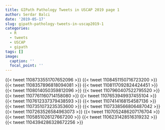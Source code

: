 ```yaml
---
title: GIPath Pathology Tweets in USCAP 2019 page 1
author: Serdar Balci
date: '2019-05-17'
slug: gipath-pathology-tweets-in-uscap2019-1
categories:
  - R
  - tweets
  - USCAP
  - gipath
tags: []
image:
  caption: ''
  focal_point: ''
---
```




{{< tweet 1108733551707652096 >}}
{{< tweet 1108451150716723200 >}}
{{< tweet 1108357896818094081 >}}
{{< tweet 1108117092824424451 >}}
{{< tweet 1108014050359812096 >}}
{{< tweet 1107960407522795520 >}}
{{< tweet 1107761160714158080 >}}
{{< tweet 1107653949937455104 >}}
{{< tweet 1107612337379438593 >}}
{{< tweet 1107414168154587136 >}}
{{< tweet 1107351073235353600 >}}
{{< tweet 1107338566806487042 >}}
{{< tweet 1107263526584963073 >}}
{{< tweet 1107052486207176704 >}}
{{< tweet 1105851026127667200 >}}
{{< tweet 1106231428516319232 >}}
{{< tweet 1104394286328672256 >}}

